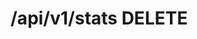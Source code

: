 #  /api/v1/stats DELETE

<api-endpoint openapi-path="../../../api-specs/swagger-otr-api.json" method="DELETE" endpoint="/api/v1/stats"/>